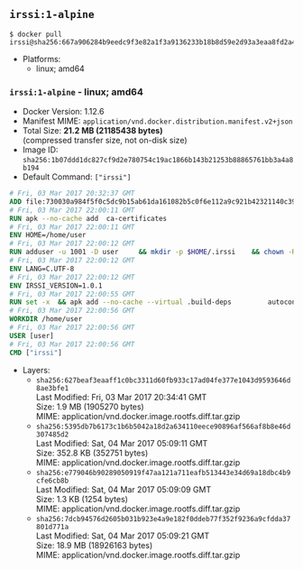 ## `irssi:1-alpine`

```console
$ docker pull irssi@sha256:667a906284b9eedc9f3e82a1f3a9136233b18b8d59e2d93a3eaa8fd2a494859d
```

-	Platforms:
	-	linux; amd64

### `irssi:1-alpine` - linux; amd64

-	Docker Version: 1.12.6
-	Manifest MIME: `application/vnd.docker.distribution.manifest.v2+json`
-	Total Size: **21.2 MB (21185438 bytes)**  
	(compressed transfer size, not on-disk size)
-	Image ID: `sha256:1b07ddd1dc827cf9d2e780754c19ac1866b143b21253b88865761bb3a4a8b194`
-	Default Command: `["irssi"]`

```dockerfile
# Fri, 03 Mar 2017 20:32:37 GMT
ADD file:730030a984f5f0c5dc9b15ab61da161082b5c0f6e112a9c921b42321140c3927 in / 
# Fri, 03 Mar 2017 22:00:11 GMT
RUN apk --no-cache add 	ca-certificates
# Fri, 03 Mar 2017 22:00:11 GMT
ENV HOME=/home/user
# Fri, 03 Mar 2017 22:00:12 GMT
RUN adduser -u 1001 -D user 	&& mkdir -p $HOME/.irssi 	&& chown -R user:user $HOME
# Fri, 03 Mar 2017 22:00:12 GMT
ENV LANG=C.UTF-8
# Fri, 03 Mar 2017 22:00:12 GMT
ENV IRSSI_VERSION=1.0.1
# Fri, 03 Mar 2017 22:00:55 GMT
RUN set -x 	&& apk add --no-cache --virtual .build-deps 		autoconf 		automake 		gcc 		glib-dev 		gnupg 		libc-dev 		libtool 		lynx 		make 		ncurses-dev 		openssl 		openssl-dev 		perl-dev 		pkgconf 	&& wget "https://github.com/irssi/irssi/releases/download/${IRSSI_VERSION}/irssi-${IRSSI_VERSION}.tar.xz" -O /tmp/irssi.tar.xz 	&& wget "https://github.com/irssi/irssi/releases/download/${IRSSI_VERSION}/irssi-${IRSSI_VERSION}.tar.xz.asc" -O /tmp/irssi.tar.xz.asc 	&& export GNUPGHOME="$(mktemp -d)" 	&& gpg --keyserver ha.pool.sks-keyservers.net --recv-keys 7EE65E3082A5FB06AC7C368D00CCB587DDBEF0E1 	&& gpg --batch --verify /tmp/irssi.tar.xz.asc /tmp/irssi.tar.xz 	&& rm -r "$GNUPGHOME" /tmp/irssi.tar.xz.asc 	&& mkdir -p /usr/src 	&& tar -xJf /tmp/irssi.tar.xz -C /usr/src 	&& rm /tmp/irssi.tar.xz 	&& cd /usr/src/irssi-$IRSSI_VERSION 	&& ./configure 		--enable-true-color 		--with-bot 		--with-proxy 		--with-socks 	&& make -j$(getconf _NPROCESSORS_ONLN) 	&& make install 	&& rm -rf /usr/src/irssi-$IRSSI_VERSION 	&& runDeps="$( 		scanelf --needed --nobanner --recursive /usr/local 			| awk '{ gsub(/,/, "\nso:", $2); print "so:" $2 }' 			| sort -u 			| xargs -r apk info --installed 			| sort -u 	)" 	&& apk add --no-cache --virtual .irssi-rundeps $runDeps perl-libwww 	&& apk del .build-deps
# Fri, 03 Mar 2017 22:00:56 GMT
WORKDIR /home/user
# Fri, 03 Mar 2017 22:00:56 GMT
USER [user]
# Fri, 03 Mar 2017 22:00:56 GMT
CMD ["irssi"]
```

-	Layers:
	-	`sha256:627beaf3eaaff1c0bc3311d60fb933c17ad04fe377e1043d9593646d8ae3bfe1`  
		Last Modified: Fri, 03 Mar 2017 20:34:41 GMT  
		Size: 1.9 MB (1905270 bytes)  
		MIME: application/vnd.docker.image.rootfs.diff.tar.gzip
	-	`sha256:5395db7b6173c1b6b5042a18d2a634110eece90896af566af8b8e46d307485d2`  
		Last Modified: Sat, 04 Mar 2017 05:09:11 GMT  
		Size: 352.8 KB (352751 bytes)  
		MIME: application/vnd.docker.image.rootfs.diff.tar.gzip
	-	`sha256:e779046b90289050919f47aa121a711eafb513443e34d69a18dbc4b9cfe6cb8b`  
		Last Modified: Sat, 04 Mar 2017 05:09:09 GMT  
		Size: 1.3 KB (1254 bytes)  
		MIME: application/vnd.docker.image.rootfs.diff.tar.gzip
	-	`sha256:7dcb94576d2605b031b923e4a9e182f0ddeb77f352f9236a9cfdda37801d771a`  
		Last Modified: Sat, 04 Mar 2017 05:09:21 GMT  
		Size: 18.9 MB (18926163 bytes)  
		MIME: application/vnd.docker.image.rootfs.diff.tar.gzip
